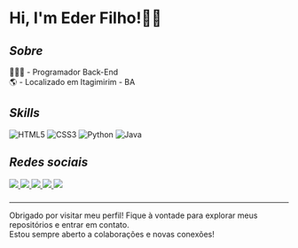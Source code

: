 # Hi, I'm Eder Filho!👋🏽

## *Sobre*

👨🏻‍💻 - Programador Back-End
<br>
🌎 - Localizado em Itagimirim - BA

## *Skills*

<div>
  <img src= "https://img.shields.io/badge/HTML5-E34F26?style=for-the-badge&logo=html5&logoColor=white" alt="HTML5">
  <img src="https://img.shields.io/badge/CSS3-1572B6?style=for-the-badge&logo=css3&logoColor=white" alt="CSS3">
  <img src= "https://img.shields.io/badge/Python-3776AB?style=for-the-badge&logo=python&logoColor=white" alt="Python">
  <img src="https://img.shields.io/badge/Java-ED8B00?style=for-the-badge&logo=openjdk&logoColor=white" alt="Java">
</div>

## *Redes sociais*

<div>
    <a href="mailto: ederhcfilho@gmail.com">
    <img src="https://img.shields.io/badge/Gmail-D14836?style=for-the-badge&logo=gmail&logoColor=white">
  </a>
  
  <a href="https://www.linkedin.com/in/ederhcfilho/">
    <img src="https://img.shields.io/badge/LinkedIn-0077B5?style=for-the-badge&logo=linkedin&logoColor=white">
  </a>

<a href="https://wa.link/kzzk06">
  <img src = "https://img.shields.io/badge/WhatsApp-25D366?style=for-the-badge&logo=whatsapp&logoColor=white">
</a>
  
  <a href="https://www.instagram.com/eder_fyb/">
    <img src="https://img.shields.io/badge/Instagram-E4405F?style=for-the-badge&logo=instagram&logoColor=white">
  </a>
  
  <a href="https://www.facebook.com/eder.filho.5">
    <img src="https://img.shields.io/badge/Facebook-1877F2?style=for-the-badge&logo=facebook&logoColor=white">
  </a>
</div>

### 
<div>
  <hr>
  <p>Obrigado por visitar meu perfil! Fique à vontade para explorar meus repositórios e entrar em contato. 
    <br>Estou sempre aberto a colaborações e novas conexões!</p>
</div>
